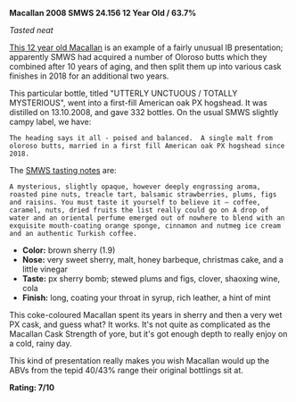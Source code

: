 **Macallan 2008 SMWS 24.156 12 Year Old / 63.7%**

*Tasted neat*

[This 12 year old Macallan](https://www.whiskybase.com/whiskies/whisky/184807/macallan-2008-smws-24156) is an example of a fairly unusual IB presentation; apparently SMWS had acquired a number of Oloroso butts which they combined after 10 years of aging, and then split them up into various cask finishes in 2018 for an additional two years.

This particular bottle, titled "UTTERLY UNCTUOUS / TOTALLY MYSTERIOUS", went into a first-fill American oak PX hogshead.  It was distilled on 13.10.2008, and gave 332 bottles.  On the usual SMWS slightly campy label, we have:

    The heading says it all - poised and balanced.  A single malt from oloroso butts, married in a first fill American oak PX hogshead since 2018.

The [SMWS tasting notes](https://smwsjapan.com/24-156) are:

    A mysterious, slightly opaque, however deeply engrossing aroma, roasted pine nuts, treacle tart, balsamic strawberries, plums, figs and raisins. You must taste it yourself to believe it – coffee, caramel, nuts, dried fruits the list really could go on A drop of water and an oriental perfume emerged out of nowhere to blend with an exquisite mouth-coating orange sponge, cinnamon and nutmeg ice cream and an authentic Turkish coffee. 

* **Color:** brown sherry (1.9)
* **Nose:** very sweet sherry, malt, honey barbeque, christmas cake, and a little vinegar
* **Taste:** px sherry bomb; stewed plums and figs, clover, shaoxing wine, cola
* **Finish:** long, coating your throat in syrup, rich leather, a hint of mint

This coke-coloured Macallan spent its years in sherry and then a very wet PX cask, and guess what?  It works.  It's not quite as complicated as the Macallan Cask Strength of yore, but it's got enough depth to really enjoy on a cold, rainy day.

This kind of presentation really makes you wish Macallan would up the ABVs from the tepid 40/43% range their original bottlings sit at.

**Rating: 7/10**